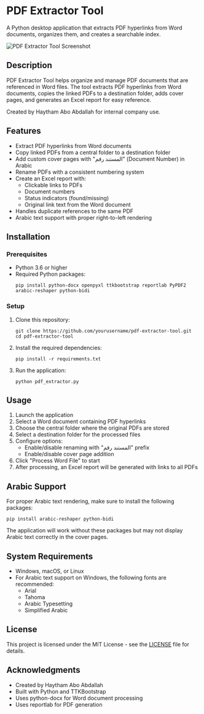 # PDF Extractor Tool

A Python desktop application that extracts PDF hyperlinks from Word documents, organizes them, and creates a searchable index.

![PDF Extractor Tool Screenshot](screenshot.png)

## Description

PDF Extractor Tool helps organize and manage PDF documents that are referenced in Word files. The tool extracts PDF hyperlinks from Word documents, copies the linked PDFs to a destination folder, adds cover pages, and generates an Excel report for easy reference.

Created by Haytham Abo Abdallah for internal company use.

## Features

- Extract PDF hyperlinks from Word documents
- Copy linked PDFs from a central folder to a destination folder
- Add custom cover pages with "المستند رقم" (Document Number) in Arabic
- Rename PDFs with a consistent numbering system
- Create an Excel report with:
  - Clickable links to PDFs
  - Document numbers
  - Status indicators (found/missing)
  - Original link text from the Word document
- Handles duplicate references to the same PDF
- Arabic text support with proper right-to-left rendering

## Installation

### Prerequisites

- Python 3.6 or higher
- Required Python packages:
  ```
  pip install python-docx openpyxl ttkbootstrap reportlab PyPDF2 arabic-reshaper python-bidi
  ```

### Setup

1. Clone this repository:
   ```
   git clone https://github.com/yourusername/pdf-extractor-tool.git
   cd pdf-extractor-tool
   ```

2. Install the required dependencies:
   ```
   pip install -r requirements.txt
   ```

3. Run the application:
   ```
   python pdf_extractor.py
   ```

## Usage

1. Launch the application
2. Select a Word document containing PDF hyperlinks
3. Choose the central folder where the original PDFs are stored
4. Select a destination folder for the processed files
5. Configure options:
   - Enable/disable renaming with "المستند رقم" prefix
   - Enable/disable cover page addition
6. Click "Process Word File" to start
7. After processing, an Excel report will be generated with links to all PDFs

## Arabic Support

For proper Arabic text rendering, make sure to install the following packages:
```
pip install arabic-reshaper python-bidi
```

The application will work without these packages but may not display Arabic text correctly in the cover pages.

## System Requirements

- Windows, macOS, or Linux
- For Arabic text support on Windows, the following fonts are recommended:
  - Arial
  - Tahoma
  - Arabic Typesetting
  - Simplified Arabic

## License

This project is licensed under the MIT License - see the [LICENSE](LICENSE) file for details.

## Acknowledgments

- Created by Haytham Abo Abdallah
- Built with Python and TTKBootstrap
- Uses python-docx for Word document processing
- Uses reportlab for PDF generation
